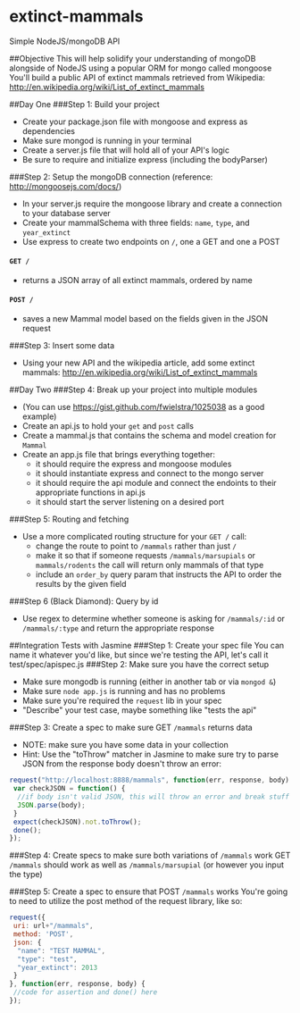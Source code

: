 extinct-mammals
===============

Simple NodeJS/mongoDB API

##Objective
This will help solidify your understanding of mongoDB alongside of NodeJS using a popular ORM for mongo called mongoose
You'll build a public API of extinct mammals retrieved from Wikipedia: http://en.wikipedia.org/wiki/List_of_extinct_mammals

##Day One
###Step 1: Build your project
* Create your package.json file with mongoose and express as dependencies
* Make sure mongod is running in your terminal
* Create a server.js file that will hold all of your API's logic
* Be sure to require and initialize express (including the bodyParser)

###Step 2: Setup the mongoDB connection (reference: http://mongoosejs.com/docs/)
* In your server.js require the mongoose library and create a connection to your database server
* Create your mammalSchema with three fields: `name`, `type`, and `year_extinct`
* Use express to create two endpoints on `/`, one a GET and one a POST

#### `GET /`
  * returns a JSON array of all extinct mammals, ordered by name
  
#### `POST /`
  * saves a new Mammal model based on the fields given in the JSON request

###Step 3: Insert some data
* Using your new API and the wikipedia article, add some extinct mammals: http://en.wikipedia.org/wiki/List_of_extinct_mammals

##Day Two
###Step 4: Break up your project into multiple modules
* (You can use https://gist.github.com/fwielstra/1025038 as a good example)
* Create an api.js to hold your `get` and `post` calls
* Create a mammal.js that contains the schema and model creation for `Mammal`
* Create an app.js file that brings everything together:
  * it should require the express and mongoose modules
  * it should instantiate express and connect to the mongo server
  * it should require the api module and connect the endoints to their appropriate functions in api.js
  * it should start the server listening on a desired port

###Step 5: Routing and fetching
* Use a more complicated routing structure for your `GET /` call:
  * change the route to point to `/mammals` rather than just `/`
  * make it so that if someone requests `/mammals/marsupials` or `mammals/rodents` the call will return only mammals of that type
  * include an `order_by` query param that instructs the API to order the results by the given field

###Step 6 (Black Diamond): Query by id
* Use regex to determine whether someone is asking for `/mammals/:id` or `/mammals/:type` and return the appropriate response

##Integration Tests with Jasmine
###Step 1: Create your spec file
You can name it whatever you'd like, but since we're testing the API, let's call it test/spec/apispec.js
###Step 2: Make sure you have the correct setup
* Make sure mongodb is running (either in another tab or via `mongod &`)
* Make sure `node app.js` is running and has no problems
* Make sure you're required the `request` lib in your spec
* "Describe" your test case, maybe something like "tests the api"

###Step 3: Create a spec to make sure GET `/mammals` returns data
* NOTE: make sure you have some data in your collection
* Hint: Use the "toThrow" matcher in Jasmine to make sure try to parse JSON from the response body doesn't throw an error:

```javascript
request("http://localhost:8888/mammals", function(err, response, body) {
 var checkJSON = function() {
  //if body isn't valid JSON, this will throw an error and break stuff
  JSON.parse(body);
 }
 expect(checkJSON).not.toThrow();
 done();
});
```

###Step 4: Create specs to make sure both variations of `/mammals` work
GET `/mammals` should work as well as `/mammals/marsupial` (or however you input the type)

###Step 5: Create a spec to ensure that POST `/mammals` works
You're going to need to utilize the post method of the request library, like so:

```javascript
request({
 uri: url+"/mammals",
 method: 'POST',
 json: {
  "name": "TEST MAMMAL", 
  "type": "test", 
  "year_extinct": 2013
 } 
}, function(err, response, body) {
 //code for assertion and done() here
});
```
